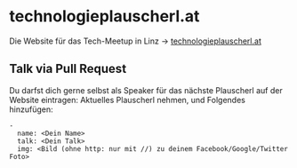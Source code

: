 technologieplauscherl.at
========================

Die Website für das Tech-Meetup in Linz -> [technologieplauscherl.at](http://www.technologieplauscherl.at)

## Talk via Pull Request

Du darfst dich gerne selbst als Speaker für das nächste Plauscherl auf der Website eintragen: Aktuelles Plauscherl nehmen, und Folgendes hinzufügen:

```
-
  name: <Dein Name>
  talk: <Dein Talk>
  img: <Bild (ohne http: nur mit //) zu deinem Facebook/Google/Twitter Foto>
```
